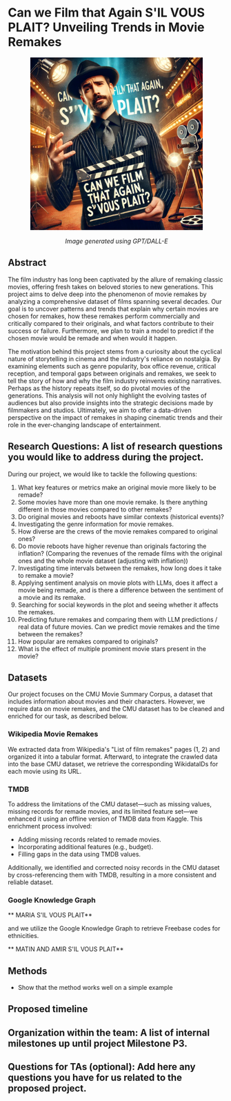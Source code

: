 # Can we Film that Again S'IL VOUS PLAIT? Unveiling Trends in Movie Remakes

<div style="text-align: center;">
    <img src="cover_1.webp" alt="Image generated with GPT/DALL-E" style="width: 400px;"/>
    <p style="font-style: italic; font-size: 14px;">Image generated using GPT/DALL-E</p>
</div>

## Abstract

The film industry has long been captivated by the allure of remaking classic movies, offering fresh takes on beloved stories to new generations. This project aims to delve deep into the phenomenon of movie remakes by analyzing a comprehensive dataset of films spanning several decades. Our goal is to uncover patterns and trends that explain why certain movies are chosen for remakes, how these remakes perform commercially and critically compared to their originals, and what factors contribute to their success or failure. Furthermore, we plan to train a model to predict if the chosen movie would be remade and when would it happen.

The motivation behind this project stems from a curiosity about the cyclical nature of storytelling in cinema and the industry's reliance on nostalgia. By examining elements such as genre popularity, box office revenue, critical reception, and temporal gaps between originals and remakes, we seek to tell the story of how and why the film industry reinvents existing narratives. Perhaps as the history repeats itself, so do pivotal movies of the generations. This analysis will not only highlight the evolving tastes of audiences but also provide insights into the strategic decisions made by filmmakers and studios. Ultimately, we aim to offer a data-driven perspective on the impact of remakes in shaping cinematic trends and their role in the ever-changing landscape of entertainment.

## Research Questions: A list of research questions you would like to address during the project.
During our project, we would like to tackle the following questions: 
1. What key features or metrics make an original movie more likely to be remade?
2. Some movies have more than one movie remake. Is there anything different in those movies compared to other remakes?
3. Do original movies and reboots have similar contexts (historical events)?
4. Investigating the genre information for movie remakes.
5. How diverse are the crews of the movie remakes compared to original ones?
6. Do movie reboots have higher revenue than originals factoring the inflation? (Comparing the revenues of the remade films with the original ones and the whole movie dataset (adjusting with inflation))
7. Investigating time intervals between the remakes, how long does it take to remake a movie?
8. Applying sentiment analysis on movie plots with LLMs, does it affect a movie being remade, and is there a difference between the sentiment of a movie and its remake.
9. Searching for social keywords in the plot and seeing whether it affects the remakes.
10. Predicting future remakes and comparing them with LLM predictions / real data of future movies. Can we predict movie remakes and the time between the remakes?
11. How popular are remakes compared to originals?
12. What is the effect of multiple prominent movie stars present in the movie?

## Datasets

Our project focuses on the CMU Movie Summary Corpus, a dataset that includes information about movies and their characters. However, we require data on movie remakes, and the CMU dataset has to be cleaned and enriched for our task, as described below.

### Wikipedia Movie Remakes

We extracted data from Wikipedia's "List of film remakes" pages (1, 2) and organized it into a tabular format. Afterward, to integrate the crawled data into the base CMU dataset, we retrieve the corresponding WikidataIDs for each movie using its URL.

### TMDB

To address the limitations of the CMU dataset—such as missing values, missing records for remade movies, and its limited feature set—we enhanced it using an offline version of TMDB data from Kaggle. This enrichment process involved:

- Adding missing records related to remade movies.
- Incorporating additional features (e.g., budget).
- Filling gaps in the data using TMDB values.

Additionally, we identified and corrected noisy records in the CMU dataset by cross-referencing them with TMDB, resulting in a more consistent and reliable dataset.

### Google Knowledge Graph

** MARIA S'IL VOUS PLAIT**

and we utilize the Google Knowledge Graph to retrieve Freebase codes for ethnicities. 


** MATIN AND AMIR S'IL VOUS PLAIT**

## Methods
- Show that the method works well on a simple example

## Proposed timeline
## Organization within the team: A list of internal milestones up until project Milestone P3.
## Questions for TAs (optional): Add here any questions you have for us related to the proposed project.
